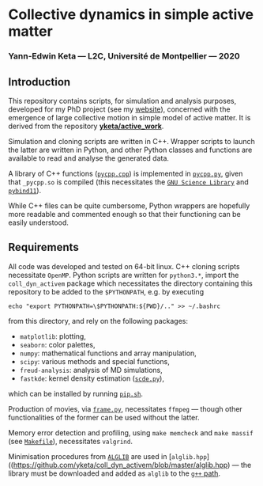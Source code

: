 # Collective dynamics in simple active matter
### Yann-Edwin Keta — L2C, Université de Montpellier — 2020

## Introduction

This repository contains scripts, for simulation and analysis purposes, developed for my PhD project (see my [website](https://yketa.xyz)), concerned with the emergence of large collective motion in simple model of active matter. It is derived from the repository **[yketa/active_work](https://github.com/yketa/active_work)**.

Simulation and cloning scripts are written in C++. Wrapper scripts to launch the latter are written in Python, and other Python classes and functions are available to read and analyse the generated data.

A library of C++ functions ([`pycpp.cpp`](https://github.com/yketa/coll_dyn_activem/blob/master/pycpp.cpp)) is implemented in [`pycpp.py`](https://github.com/yketa/coll_dyn_activem/blob/master/pycpp.py), given that `_pycpp.so` is compiled (this necessitates the [`GNU Science Library`](https://www.gnu.org/software/gsl/) and [`pybind11`](https://pybind11.readthedocs.io)).

While C++ files can be quite cumbersome, Python wrappers are hopefully more readable and commented enough so that their functioning can be easily understood.

## Requirements

All code was developed and tested on 64-bit linux. C++ cloning scripts necessitate `OpenMP`. Python scripts are written for `python3.*`, import the `coll_dyn_activem` package which necessitates the directory containing this repository to be added to the `$PYTHONPATH`, e.g. by executing
```
echo "export PYTHONPATH=\$PYTHONPATH:${PWD}/.." >> ~/.bashrc
```
from this directory, and rely on the following packages:

- `matplotlib`: plotting,
- `seaborn`: color palettes,
- `numpy`: mathematical functions and array manipulation,
- `scipy`: various methods and special functions,
- `freud-analysis`: analysis of MD simulations,
- `fastkde`: kernel density estimation ([`scde.py`](https://github.com/yketa/coll_dyn_activem/blob/master/scde.py)),

which can be installed by running [`pip.sh`](https://github.com/yketa/coll_dyn_activem/blob/master/pip.sh).

Production of movies, via [`frame.py`](https://github.com/yketa/coll_dyn_activem/blob/master/frame.py), necessitates `ffmpeg` — though other functionalities of the former can be used without the latter.

Memory error detection and profiling, using `make memcheck` and `make massif` (see [`Makefile`](https://github.com/yketa/coll_dyn_activem/blob/master/Makefile)), necessitates `valgrind`.

Minimisation procedures from [`ALGLIB`](https://www.alglib.net/download.php) are used in [`alglib.hpp`]((https://github.com/yketa/coll_dyn_activem/blob/master/alglib.hpp) — the library must be downloaded and added as `alglib` to the [`g++` path](https://commandlinefanatic.com/cgi-bin/showarticle.cgi?article=art026).
